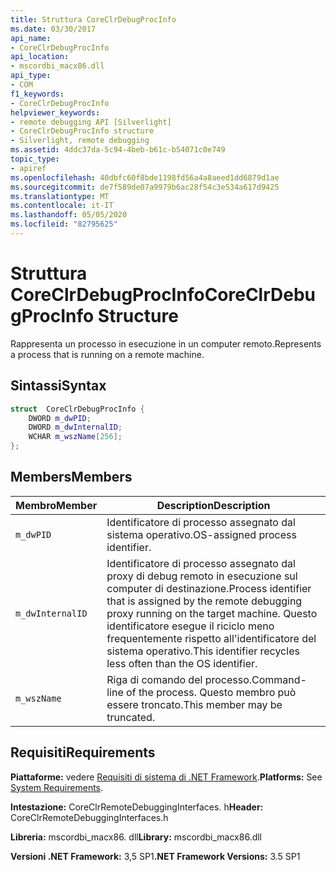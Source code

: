 ```yaml
---
title: Struttura CoreClrDebugProcInfo
ms.date: 03/30/2017
api_name:
- CoreClrDebugProcInfo
api_location:
- mscordbi_macx86.dll
api_type:
- COM
f1_keywords:
- CoreClrDebugProcInfo
helpviewer_keywords:
- remote debugging API [Silverlight]
- CoreClrDebugProcInfo structure
- Silverlight, remote debugging
ms.assetid: 4ddc37da-5c94-4beb-b61c-b54071c0e749
topic_type:
- apiref
ms.openlocfilehash: 40dbfc60f8bde1198fd56a4a8aeed1dd6879d1ae
ms.sourcegitcommit: de7f589de07a9979b6ac28f54c3e534a617d9425
ms.translationtype: MT
ms.contentlocale: it-IT
ms.lasthandoff: 05/05/2020
ms.locfileid: "82795625"
---
```

# <a name="coreclrdebugprocinfo-structure"></a><span data-ttu-id="675a1-102">Struttura CoreClrDebugProcInfo</span><span class="sxs-lookup"><span data-stu-id="675a1-102">CoreClrDebugProcInfo Structure</span></span>
<span data-ttu-id="675a1-103">Rappresenta un processo in esecuzione in un computer remoto.</span><span class="sxs-lookup"><span data-stu-id="675a1-103">Represents a process that is running on a remote machine.</span></span>  
  
## <a name="syntax"></a><span data-ttu-id="675a1-104">Sintassi</span><span class="sxs-lookup"><span data-stu-id="675a1-104">Syntax</span></span>  
  
```cpp  
struct  CoreClrDebugProcInfo {  
    DWORD m_dwPID;  
    DWORD m_dwInternalID;  
    WCHAR m_wszName[256];  
};  
```  
  
## <a name="members"></a><span data-ttu-id="675a1-105">Members</span><span class="sxs-lookup"><span data-stu-id="675a1-105">Members</span></span>  
  
|<span data-ttu-id="675a1-106">Membro</span><span class="sxs-lookup"><span data-stu-id="675a1-106">Member</span></span>|<span data-ttu-id="675a1-107">Description</span><span class="sxs-lookup"><span data-stu-id="675a1-107">Description</span></span>|  
|------------|-----------------|  
|`m_dwPID`|<span data-ttu-id="675a1-108">Identificatore di processo assegnato dal sistema operativo.</span><span class="sxs-lookup"><span data-stu-id="675a1-108">OS-assigned process identifier.</span></span>|  
|`m_dwInternalID`|<span data-ttu-id="675a1-109">Identificatore di processo assegnato dal proxy di debug remoto in esecuzione sul computer di destinazione.</span><span class="sxs-lookup"><span data-stu-id="675a1-109">Process identifier that is assigned by the remote debugging proxy running on the target machine.</span></span> <span data-ttu-id="675a1-110">Questo identificatore esegue il riciclo meno frequentemente rispetto all'identificatore del sistema operativo.</span><span class="sxs-lookup"><span data-stu-id="675a1-110">This identifier recycles less often than the OS identifier.</span></span>|  
|`m_wszName`|<span data-ttu-id="675a1-111">Riga di comando del processo.</span><span class="sxs-lookup"><span data-stu-id="675a1-111">Command-line of the process.</span></span> <span data-ttu-id="675a1-112">Questo membro può essere troncato.</span><span class="sxs-lookup"><span data-stu-id="675a1-112">This member may be truncated.</span></span>|  
  
## <a name="requirements"></a><span data-ttu-id="675a1-113">Requisiti</span><span class="sxs-lookup"><span data-stu-id="675a1-113">Requirements</span></span>  
 <span data-ttu-id="675a1-114">**Piattaforme:** vedere [Requisiti di sistema di .NET Framework](../../get-started/system-requirements.md).</span><span class="sxs-lookup"><span data-stu-id="675a1-114">**Platforms:** See [System Requirements](../../get-started/system-requirements.md).</span></span>  
  
 <span data-ttu-id="675a1-115">**Intestazione:** CoreClrRemoteDebuggingInterfaces. h</span><span class="sxs-lookup"><span data-stu-id="675a1-115">**Header:** CoreClrRemoteDebuggingInterfaces.h</span></span>  
  
 <span data-ttu-id="675a1-116">**Libreria:** mscordbi_macx86. dll</span><span class="sxs-lookup"><span data-stu-id="675a1-116">**Library:** mscordbi_macx86.dll</span></span>  
  
 <span data-ttu-id="675a1-117">**Versioni .NET Framework:** 3,5 SP1</span><span class="sxs-lookup"><span data-stu-id="675a1-117">**.NET Framework Versions:** 3.5 SP1</span></span>
